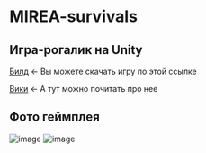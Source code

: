 # MIREA-survivals
## Игра-рогалик на Unity

[Билд](https://drive.google.com/file/d/11lk7WxArlsRQvS6VC--6rvAe82-9xZIP/view?usp=sharing) ← Вы можете скачать игру по этой ссылке

[Вики](https://github.com/MEMERIA-GAMES/MIREA-survivals/wiki) ← А тут можно почитать про нее

## Фото геймплея
![image](https://github.com/MEMERIA-GAMES/MIREA-survivals/assets/86519457/b37e4fdd-41d1-408f-8857-7d8656b6cdef)
![image](https://github.com/MEMERIA-GAMES/MIREA-survivals/assets/86519457/87a895c9-9431-4f9b-a7c7-b844e77c24c7)
